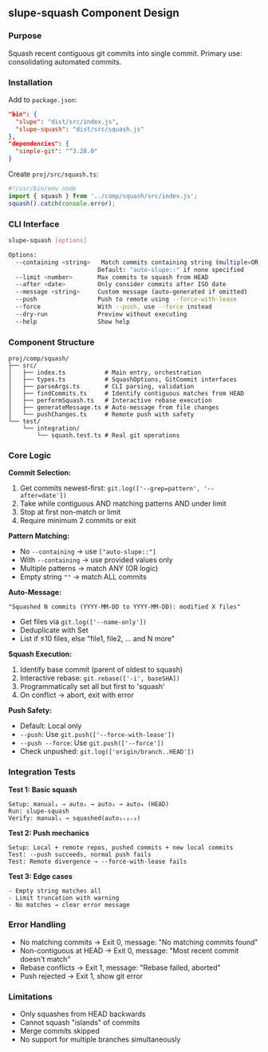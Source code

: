 ## slupe-squash Component Design

### Purpose
Squash recent contiguous git commits into single commit. Primary use: consolidating automated commits.

### Installation
Add to `package.json`:
```json
"bin": {
  "slupe": "dist/src/index.js",
  "slupe-squash": "dist/src/squash.js"
},
"dependencies": {
  "simple-git": "^3.28.0"
}
```

Create `proj/src/squash.ts`:
```typescript
#!/usr/bin/env node
import { squash } from '../comp/squash/src/index.js';
squash().catch(console.error);
```

### CLI Interface
```bash
slupe-squash [options]

Options:
  --containing <string>   Match commits containing string (multiple=OR, ""=all)
                         Default: "auto-slupe::" if none specified
  --limit <number>       Max commits to squash from HEAD
  --after <date>         Only consider commits after ISO date
  --message <string>     Custom message (auto-generated if omitted)  
  --push                 Push to remote using --force-with-lease
  --force                With --push, use --force instead
  --dry-run              Preview without executing
  --help                 Show help
```

### Component Structure
```
proj/comp/squash/
├── src/
│   ├── index.ts           # Main entry, orchestration
│   ├── types.ts           # SquashOptions, GitCommit interfaces
│   ├── parseArgs.ts       # CLI parsing, validation
│   ├── findCommits.ts     # Identify contiguous matches from HEAD
│   ├── performSquash.ts   # Interactive rebase execution
│   ├── generateMessage.ts # Auto-message from file changes
│   └── pushChanges.ts     # Remote push with safety
└── test/
    └── integration/
        └── squash.test.ts # Real git operations
```

### Core Logic

**Commit Selection:**
1. Get commits newest-first: `git.log(['--grep=pattern', '--after=date'])`
2. Take while contiguous AND matching patterns AND under limit
3. Stop at first non-match or limit
4. Require minimum 2 commits or exit

**Pattern Matching:**
- No `--containing` → use `["auto-slupe::"]`
- With `--containing` → use provided values only
- Multiple patterns → match ANY (OR logic)
- Empty string `""` → match ALL commits

**Auto-Message:**
```
"Squashed N commits (YYYY-MM-DD to YYYY-MM-DD): modified X files"
```
- Get files via `git.log(['--name-only'])`
- Deduplicate with Set
- List if ≤10 files, else "file1, file2, ... and N more"

**Squash Execution:**
1. Identify base commit (parent of oldest to squash)
2. Interactive rebase: `git.rebase(['-i', baseSHA])`
3. Programmatically set all but first to 'squash'
4. On conflict → abort, exit with error

**Push Safety:**
- Default: Local only
- `--push`: Use `git.push(['--force-with-lease'])`
- `--push --force`: Use `git.push(['--force'])`
- Check unpushed: `git.log(['origin/branch..HEAD'])`

### Integration Tests

**Test 1: Basic squash**
```
Setup: manual₁ → auto₁ → auto₂ → auto₃ (HEAD)
Run: slupe-squash
Verify: manual₁ → squashed(auto₁₊₂₊₃)
```

**Test 2: Push mechanics**
```
Setup: Local + remote repos, pushed commits + new local commits
Test: --push succeeds, normal push fails
Test: Remote divergence → --force-with-lease fails
```

**Test 3: Edge cases**
```
- Empty string matches all
- Limit truncation with warning
- No matches → clear error message
```

### Error Handling
- No matching commits → Exit 0, message: "No matching commits found"
- Non-contiguous at HEAD → Exit 0, message: "Most recent commit doesn't match"
- Rebase conflicts → Exit 1, message: "Rebase failed, aborted"
- Push rejected → Exit 1, show git error

### Limitations
- Only squashes from HEAD backwards
- Cannot squash "islands" of commits
- Merge commits skipped
- No support for multiple branches simultaneously